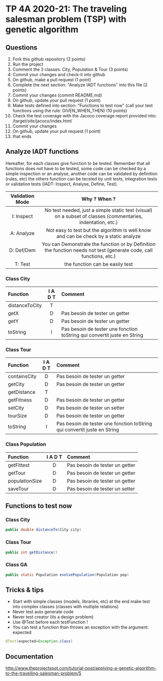 # TP 4A 2020-21: The traveling salesman problem (TSP) with genetic algorithm

## Questions
1. Fork this github repository  (2 points)
2. Run the project
3. Comment the 3 classes: City, Population & Tour (3 points)
4. Commit your changes and check-it into github
5. On github, make a pull request (1 point)
6. Complete the next section: "Analyze IADT functions" into this file (2 points)
7. Commit your changes (commit README.md)
8. On github, update your pull request (1 point)
9. Make tests defined into section: "Functions to test now" (call your test functions using the rule: GIVEN_WHEN_THEN) (10 points)
10. Check the test coverage with the Jacoco coverage report provided into: /target/site/jacoco/index.html
11. Commit your changes
12. On github, update your pull request (1 point)
13. that ends

## Analyze IADT functions
Hereafter, for each classes give function to be tested. Remember that all functions does not have to be tested, some code can be checked by a simple inspection or an analyse, another code can be validated by definition (rules, etc) the others function can be tecsted by unit tests, integration tests or validation tests (IADT: Inspect, Analyse, Define, Test). 

| Validation Mode |   Why ? When ?  |
| :-------------: | :-------------: |
| I: Inspect | No test needed, just a simple static test (visual) on a subset of classes (commentaries, indentation, etc.) |
| A: Analyze | Not easy to test but the algorithm is well know and can be check by a static analyze |
| D: Def/Dem | You can Demonstrate the function or by Definition the function needs not test (generate code, call functions, etc.)|
| T: Test | the function can be easily test |

### Class City

| Function      |     I A D T     |        Comment |
| :------------ | :-------------: | :------------- |
| distanceToCity | T |  | 
| getX | D  | Pas besoin de tester un getter  | 
| getY | D  | Pas besoin de tester un getter  | 
| toString | I  | Pas besoin de tester une fonction toString qui convertit juste en String  | 

### Class Tour

| Function      |     I A D T     |        Comment |
| :------------ | :-------------: | :------------- |
| containsCity  | D  | Pas besoin de tester un getter  |
| getCity  | D  | Pas besoin de tester un getter  |
| getDistance  | T  |  |
| getFitness  | D  | Pas besoin de tester un getter  |
| setCity  | D  | Pas besoin de tester un setter  |
| tourSize  | D  | Pas besoin de tester un getter  |
| toString  | I  | Pas besoin de tester une fonction toString qui convertit juste en String  |

### Class Population

| Function      |     I A D T     |        Comment |
| :------------ | :-------------: | :------------- |
| getFittest  | D  | Pas besoin de tester un getter  |
| getTour  | D  | Pas besoin de tester un getter  |
| populationSize  | D  | Pas besoin de tester un getter  |
| saveTour  | D  | Pas besoin de tester un setter  |

## Functions to test now

### Class City

```Java
public double distanceTo(City city)
```

### Class Tour

```Java
public int getDistance()
```

### Class GA

```Java
public static Population evolvePopulation(Population pop)
```

## Tricks & tips

- Start with simple classes (models, libraries, etc) at the end make test into complex classes (classes with multiple relations)
- Never test auto generate code
- Never test creator (its a design problem)
- Use @Test before each testFunction !
- You can test a function than throws an exception with the argument: expected
```Java
@Test(expected=Exception.class)
```

## Documentation
http://www.theprojectspot.com/tutorial-post/applying-a-genetic-algorithm-to-the-travelling-salesman-problem/5